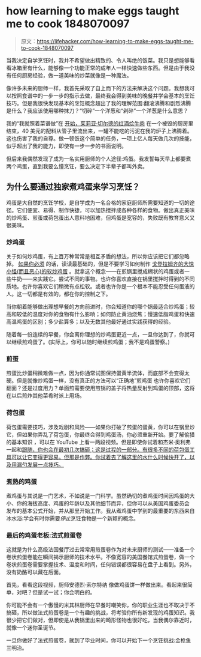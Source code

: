 # how learning to make eggs taught me to cook 1848070097

> 原文：<https://lifehacker.com/how-learning-to-make-eggs-taught-me-to-cook-1848070097>

当我决定自学烹饪时，我并不希望做出精致的、令人叫绝的饭菜。我只是想能够看看冰箱里有什么，能够像一个功能正常的成年人一样快速做些东西。但是由于我没有任何厨房经验，做一道美味的炒菜就像是一种魔法。

像许多未来的厨师一样，我首先采取了自上而下的方法来解决这个问题。我想我可以按照食谱中的一步一步的指示去做，最终我会得到美味的晚餐并学会基本的烹饪技巧。但是我很快发现基本的烹饪概念超出了我的理解范围:翻滚沸腾和剧烈沸腾是什么？我应该使用哪种抹刀？“切碎”一个洋葱和“剁碎”一个洋葱是什么意思？



我的“我就照着菜谱做”在 [开始，茱莉亚·切尔德的红酒烩牛肉](https://www.food.com/recipe/boeuf-bourguignon-a-la-julia-child-148007) 在一个被毁的厨房里结束，40 美元的配料从管子里流出来，一罐不能吃的污泥在我的炉子上沸腾着。这也伤害了我的自尊。做一顿饭这个简单的任务，一项上亿人每天做几次的技能，似乎超出了我的能力，即使有一步一步的书面说明。

但后来我偶然发现了成为一名实用厨师的个人途径:鸡蛋。我发誓每天早上都要煮两个鸡蛋，直到我要么懂烹饪，要么决定下半辈子都叫外卖。

## **为什么要通过独家煮鸡蛋来学习烹饪？**

鸡蛋是大自然的烹饪学校，是自学成为一名合格的家庭厨师所需要知道的一切的途径。它们便宜、易得、制作快捷，可以加热搅拌成各种各样的食物。做出真正美味的炒鸡蛋、煎蛋或荷包蛋出人意料地困难，但鸡蛋是宽容的，失败既有教育意义又很美味。

### **炒鸡蛋**

关于如何炒鸡蛋，有上百万种常常是相互矛盾的想法，所以你应该把它们都忽略掉。 [如果你必须](https://lifehacker.com/8-ways-to-make-better-scrambled-eggs-1846859812) 的话，读读最基础的，但是不要学习如何制作 [戈登拉姆齐的大惊小怪(而且恶心)的软炒鸡蛋](https://www.youtube.com/watch?v=PUP7U5vTMM0) 。就拿这个概念——在煎锅里搅成糊状的鸡蛋或者一些牛奶——来实践它。尝试不同的事物。也许你喜欢直接在锅里搅拌时得到的不同质地。也许你喜欢它们稍微有点松软。或者也许你是一个根本不能忍受任何蛋液的人。这一切都是有效的，都在你的控制之下。



当你朝着能够做出理想早餐的方向前进时，你会知道你的哪个锅最适合炒鸡蛋；较高和较低的温度对你的食物有什么影响；如何防止黄油烧焦；慢速低脂鸡蛋和快速高温鸡蛋的区别；多少盐算多；以及无数其他最好通过实践获得的经验。

随着每一份连续的早餐，你会离你理想的炒鸡蛋更近一点，一旦你达到了，你就可以继续煎鸡蛋了。(实际上，你可以随时继续煎鸡蛋；我不是鸡蛋警察。)

### **煎蛋**

煎蛋比炒蛋稍微难做一点，因为你通常试图保持蛋黄半流体，而底部不会变得太硬。但是就像炒鸡蛋一样，没有真正的方法可以“正确地”煎鸡蛋 也许你喜欢它们翻面？还是过度用力？单面煎需要使用煎锅的盖子将热量反射到鸡蛋的顶部，这将在以后煎炸其他菜肴时派上用场。

### **荷包蛋**

荷包蛋需要技巧，涉及戏剧和风险——如果你打破了煎蛋的蛋黄，你可以在锅里炒它，但如果你弄乱了荷包蛋，你最终会得到鸡蛋汤，你必须重新开始。要了解偷猎的基本知识 ，可以在 YouTube 上看一两段视频。但是即使你试着和杰米·奥利弗 一起和[跟随，你也会在最初几次搞砸；这是过程的一部分。有很多不同的荷包蛋工具可以让它变得更容易。但那是作弊。你试着去了解这里的水什么时候快开了，以及用漏勺发展一点技巧。](https://www.youtube.com/watch?v=pAWduxoCgVk)



### 煮熟的鸡蛋

煮鸡蛋与其说是一门艺术，不如说是一门科学。虽然确切的煮鸡蛋时间因鸡蛋的大小、你的海拔高度、鸡蛋的年龄以及其他细节而异，但你可以从美国鸡蛋委员会 发布的基本公式开始，并从那里开始工作。我从煮鸡蛋中学到的最重要的东西来自冰水浴:学会有时你需要*停止*烹饪食物是一个新颖的概念。

### 最后的鸡蛋老板:法式煎蛋卷

这就是为什么高级法国餐厅过去常常用煎蛋卷作为对未来厨师的测试——准备一个卷状煎蛋卷能在瞬间揭示厨师的技术水平。不像宽容的美国餐馆式煎蛋卷，做一个卷状煎蛋卷需要掌握技术、温度和时间，任何错误都很容易在盘子上看到。另外，没有奶酪可以藏在后面。

首先，看看这段视频，厨师安德烈·索尔特纳 像做鸡蛋饼一样做出来。看起来很简单，对吧？但是试一试；你会明白的。

你可能不会有一个傲慢的米其林厨师在早餐时嘲笑你，你的职业生涯也不取决于不搞砸，所以做法式煎蛋卷是一个有趣的挑战，将考验你所有新发现的鸡蛋知识。我很少把它们做对，但即使是从我锅里出来的畸形怪物也很好吃，当我偶尔靠近时，就像一个迷你圣诞节。



一旦你做好了法式煎蛋卷，就到了毕业时间，你可以开始下一个烹饪挑战:金枪鱼三明治。